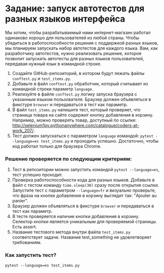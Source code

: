 # Задание: запуск автотестов для разных языков интерфейса
Мы хотим, чтобы разрабатываемый нами интернет-магазин работал одинаково хорошо для пользователей из любой страны. Чтобы убедиться в работоспособности решения с поддержкой разных языков, мы планируем запускать набор автотестов для каждого языка. Вам, как разработчику автотестов, нужно реализовать решение, которое позволит запускать автотесты для разных языков пользователей, передавая нужный язык в командной строке.

1. Создайте GitHub-репозиторий, в котором будут лежать файлы `conftest.py` и `test_items.py`.
2. Добавьте в файл `conftest.py` обработчик, который считывает из командной строки параметр `language`.
3. Реализуйте в файле `conftest.py` логику запуска браузера с указанным языком пользователя. Браузер должен объявляться в фикстуре `browser` и передаваться в тест как параметр.
4. В файл `test_items.py` напишите тест, который проверяет, что страница товара на сайте содержит кнопку добавления в корзину. Например, можно проверять товар, доступный по ссылке: http://selenium1py.pythonanywhere.com/catalogue/coders-at-work_207/.
5. Тест должен запускаться с параметром `language` командой: `pytest --language=es test_items.py` и проходить успешно. Достаточно, чтобы код работал только для браузера Сhrome.

### Решение проверяется по следующим критериям:

1. Тест в репозитории можно запустить командой `pytest --language=es`, тест успешно проходит.
2. Проверка работоспособности кода для разных языков. Добавьте в файл с тестом команду `time.sleep(30)` сразу после открытия ссылки. 
Запустите тест с параметром `--language=fr` и визуально проверьте, что фраза на кнопке добавления в корзину выглядит так: "Ajouter au panier".
3. Браузер должен объявляться в фикстуре `browser` и передаваться в тест как параметр.
4. В тесте проверяется наличие кнопки добавления в корзину. Селектор кнопки является уникальным для проверяемой страницы. Есть assert.
5. Название тестового метода внутри файла `test_items.py` соответствует задаче. Название test_something не удовлетворяет требованиям.

### Как запустить тест?
`pytest --language=es test_items.py`
